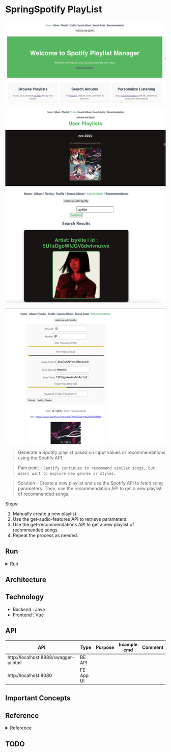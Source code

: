 # SpringSpotify PlayList

<p align="center"><img src ="./doc/pic/spotify_app_1.png"></p>

<p align="center"><img src ="./doc/pic/spotify_app_2.png"></p>

<p align="center"><img src ="./doc/pic/spotify_app_3.png"></p>

<p align="center"><img src ="./doc/pic/spotify_app_4.png"></p>

> Generate a Spotify playlist based on input values or recommendations using the Spotify API.

> Pain point
	- `Spotify continues to recommend similar songs, but users want to explore new genres or styles.`

> Solution
	- Create a new playlist and use the Spotify API to fetch song parameters. Then, use the recommendation API to get a new playlist of recommended songs.

Steps:

1. Manually create a new playlist.
2. Use the get-audio-features API to retrieve parameters.
3. Use the get-recommendations API to get a new playlist of recommended songs.
4. Repeat the process as needed.


## Run

<details>
<summary>Run</summary>

### Run via Docker
```bash
docker-compose up
```

### Run manually
```bash

#------------------------
# BE
#------------------------
# build
cd springSpotifyPlayList/backend/SpotifyPlayList
mvn package

# run
java -jar target/springSpotifyPlayList-0.0.1-SNAPSHOT.jar


#------------------------
# FE
#------------------------
cd /springSpotifyPlayList/frontend/spotify-playlist-ui
npm run serve
```

- Clean docker data
```bash
docker rm -f $(docker ps -aq)
# Remove all images
docker rmi -f $(docker images -q)
# remove all containers in docker
docker rm -f $(docker ps -a -q)
# remove all images in docker
docker rmi -f $(docker images -q -a)
```

</details>

## Architecture

## Technology

- Backend : Java
- Frontend : Vue


## API

| API | Type | Purpose | Example cmd | Comment|
| ----- | -------- | ---- | ----- | ---- |
| http://localhost:8888/swagger-ui.html |  BE API | | |
| http://localhost:8080 |  FE App UI | | |


## Important Concepts

## Reference

<details>
<summary>Reference</summary>

- Java client
	- https://github.com/spotify-web-api-java/spotify-web-api-java
- Doc
	- https://spotify-web-api-java.github.io/spotify-web-api-java/

- Libaray
	- https://github.com/spotify-web-api-java/spotify-web-api-java
	- Recommendation
		- https://github.com/spotify-web-api-java/spotify-web-api-java/blob/76d69b152cb17e7b8d7ea56b58f0a9b078774708/examples/data/browse/GetRecommendationsExample.java#L5
		- https://spotify-web-api-java.github.io/spotify-web-api-java/se/michaelthelin/spotify/model_objects/specification/Recommendations.html

- Recommendations API
	- https://developer.spotify.com/documentation/web-api/reference/get-recommendations

- get song feature
	- https://developer.spotify.com/documentation/web-api/reference/get-audio-features

- Code example
	- https://jitpack.io/p/lbengzon/spotify-web-api-java
	- https://github.com/yennanliu/nelson/blob/master/server.js#L88

- Other project
	- https://nelson.glitch.me/#
	- https://github.com/hardikSinghBehl/spotifyApiSpring/tree/master


- ML ref notebook
	- https://github.com/yennanliu/SpringPlayground/blob/main/springSpotifyPlayList/doc/Spotify_ApI_call_demo.ipynb?fbclid=IwAR1ZhL081euAUCeB54kaMMNqCHBN1HnuLLTYpnpjNHAf4MMFW8VkgdP5N1o


</details>

## TODO
